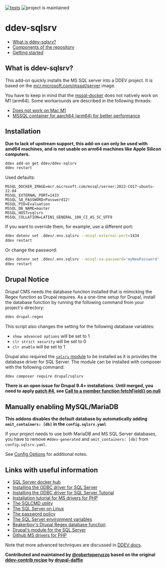 [![tests](https://github.com/ddev/ddev-sqlsrv/actions/workflows/tests.yml/badge.svg)](https://github.com/ddev/ddev-sqlsrv/actions/workflows/tests.yml) ![project is maintained](https://img.shields.io/maintenance/yes/2025.svg)

# ddev-sqlsrv <!-- omit in toc -->

* [What is ddev-sqlsrv?](#what-is-ddev-sqlsrv)
* [Components of the repository](#components-of-the-repository)
* [Getting started](#getting-started)

## What is ddev-sqlsrv?

This add-on quickly installs the MS SQL server into a DDEV project.
It is based on the [mcr.microsoft.com/mssql/server](https://hub.docker.com/_/microsoft-mssql-server) image.

You have to keep in mind that the [mssql-docker](https://github.com/microsoft/mssql-docker) does not natively work on M1 (arm64).
Some workarounds are described in the following threads:
* [Does not work on Mac M1](https://github.com/microsoft/mssql-docker/issues/734)
* [MSSQL container for aarch64 (arm64) for better performance](https://github.com/microsoft/mssql-docker/issues/802)

## Installation

**Due to lack of upstream support, this add-on can only be used with amd64 machines, and is not usable on arm64 machines like Apple Silicon computers.**

```bash
ddev add-on get ddev/ddev-sqlsrv
ddev restart
```

Used defaults:

```dotenv
MSSQL_DOCKER_IMAGE=mcr.microsoft.com/mssql/server:2022-CU17-ubuntu-22.04
MSSQL_EXTERNAL_PORT=1433
MSSQL_SA_PASSWORD=Password12!
MSSQL_PID=Evaluation
MSSQL_DB_NAME=master
MSSQL_HOST=sqlsrv
MSSQL_COLLATION=LATIN1_GENERAL_100_CI_AS_SC_UTF8
```

If you want to override them, for example, use a different port:

```bash
ddev dotenv set .ddev/.env.sqlsrv --mssql-external-port=1434
ddev restart
```

Or change the password:

```bash
ddev dotenv set .ddev/.env.sqlsrv --mssql-sa-password='myNewPassword'
ddev restart
```

## Drupal Notice

Drupal CMS needs the database function installed that is mimicking the Regex function as Drupal requires. As a one-time setup for Drupal, install the database function by running the following command from your project's directory:

```bash
ddev drupal-regex
```

This script also changes the setting for the following database variables:

* `show advanced options` will be set to 1
* `clr strict security` will be set to 0
* `clr enable` will be set to 1

Drupal also required the [`sqlsrv` module](https://www.drupal.org/project/sqlsrv) to be installed as it is provides the database driver for SQL Server. The module can be installed with composer with the following command:

```bash
ddev composer require drupal/sqlsrv
```

**There is an open issue for Drupal 9.4+ installations. Until merged, you need to apply [patch #4](https://www.drupal.org/project/sqlsrv/issues/3291199#comment-14576456), see [Call to a member function fetchField() on null
](https://www.drupal.org/project/sqlsrv/issues/3291199)**

## Manually enabling MySQL/MariaDB

**This addons disables the default database by automatically adding `omit_containers: [db]` in the `config.sqlsrv.yaml`**

If your project needs to use both MariaDB and MS SQL Server databases, you have to remove `#ddev-generated` and
`omit_containers: [db]` from `config.sqlsrv.yaml`.

See [Config Options](https://ddev.readthedocs.io/en/stable/users/configuration/config/) for additional notes.

## Links with useful information

* [SQL Server docker hub](https://hub.docker.com/_/microsoft-mssql-server)
* [Installing the ODBC driver for SQL Server](https://docs.microsoft.com/en-us/sql/connect/odbc/linux-mac/installing-the-microsoft-odbc-driver-for-sql-server)
* [Installing the ODBC driver for SQL Server Tutorial](https://docs.microsoft.com/en-us/sql/connect/php/installation-tutorial-linux-mac)
* [Installation tutorial for MS drivers for PHP](https://docs.microsoft.com/en-us/sql/connect/php/installation-tutorial-linux-mac)
* [The SQLCMD utility](https://docs.microsoft.com/en-us/sql/tools/sqlcmd-utility)
* [The SQL Server on Linux](https://docs.microsoft.com/en-us/sql/linux/sql-server-linux-overview)
* [The password policy](https://docs.microsoft.com/en-us/sql/relational-databases/security/password-policy)
* [The SQL Server environment variables](https://docs.microsoft.com/en-us/sql/linux/sql-server-linux-configure-environment-variables)
* [Beakerboy's Drupal Regex database function](https://github.com/Beakerboy/drupal-sqlsrv-regex)
* [Drupal's module for the SQL Server](https://www.drupal.org/project/sqlsrv)
* [Github MS drivers for PHP](https://github.com/microsoft/msphpsql)

Note that more advanced techniques are discussed in [DDEV docs](https://ddev.readthedocs.io/en/latest/users/extend/additional-services/#additional-service-configurations-and-add-ons-for-ddev).

**Contributed and maintained by [@robertoperuzzo](https://github.com/robertoperuzzo) based on the original [ddev-contrib recipe](https://github.com/ddev/ddev-contrib/tree/master/docker-compose-services/sqlsrv) by [drupal-daffie](https://github.com/drupal-daffie)**
